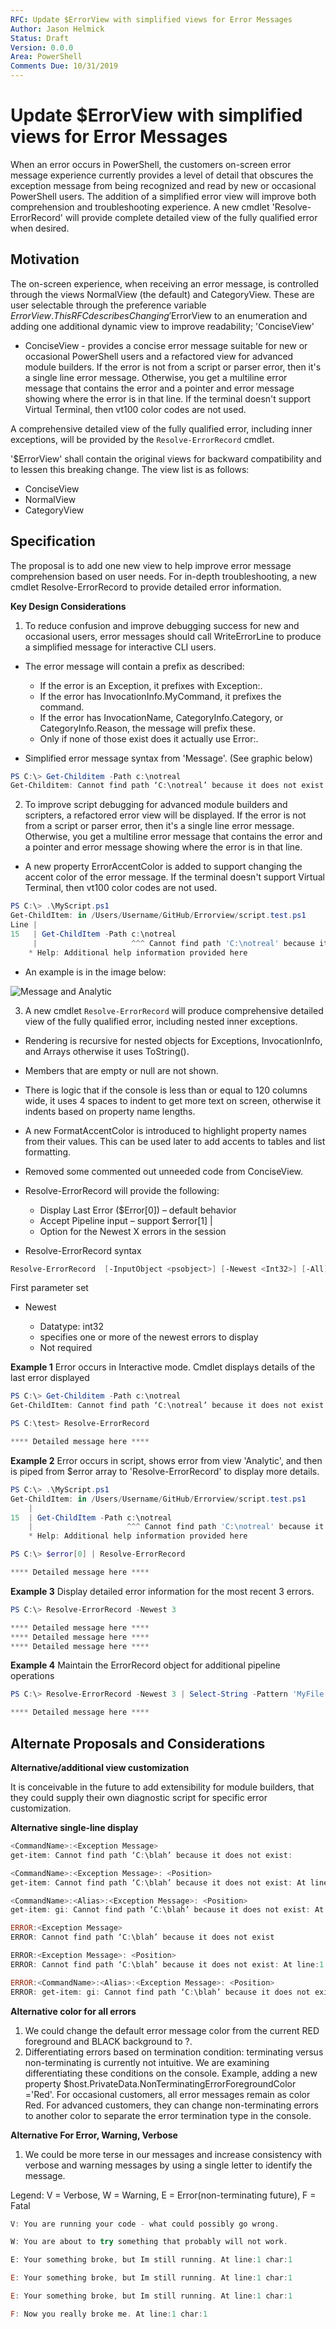 ```yaml
---
RFC: Update $ErrorView with simplified views for Error Messages
Author: Jason Helmick
Status: Draft
Version: 0.0.0
Area: PowerShell
Comments Due: 10/31/2019
---
```


# Update $ErrorView with simplified views for Error Messages

When an error occurs in PowerShell, the customers on-screen error message experience currently
provides a level of detail that obscures the exception message from being recognized and read by
new or occasional PowerShell users. The addition of a simplified error view will improve both
comprehension and troubleshooting experience. A new cmdlet 'Resolve-ErrorRecord' will provide
complete detailed view of the fully qualified error when desired.

## Motivation

The on-screen experience, when receiving an error message,
is controlled through the views NormalView (the default) and CategoryView. These are user selectable
through the preference variable $ErrorView.
This RFC describes Changing '$ErrorView to an enumeration and adding one additional dynamic view
to improve readability; 'ConciseView'

- ConciseView - provides a concise error message suitable for new or occasional PowerShell users
and a refactored view for advanced module builders. If the error is not from a script or parser
error, then it's a single line error message. Otherwise, you get a multiline error message that
contains the error and a pointer and error message showing where the error is in that line.
If the terminal doesn't support Virtual Terminal, then vt100 color codes are not used.

A comprehensive detailed view of the fully qualified error, including inner exceptions,
will be provided by the `Resolve-ErrorRecord` cmdlet.

'$ErrorView' shall contain the original views for backward compatibility and to
lessen this breaking change. The view list is as follows:

- ConciseView
- NormalView
- CategoryView

## Specification

The proposal is to add one new view to help improve error message comprehension
based on user needs. For in-depth troubleshooting, a new cmdlet
Resolve-ErrorRecord to provide detailed error information.

__Key Design Considerations__

1. To reduce confusion and improve debugging success for new and occasional users,
error messages should call WriteErrorLine to produce a simplified message for interactive CLI users.

- The error message will contain a prefix as described:

    + If the error is an Exception, it prefixes with Exception:.
    + If the error has InvocationInfo.MyCommand, it prefixes the command.
    + If the error has InvocationName, CategoryInfo.Category, or CategoryInfo.Reason,
the message will prefix these.
    + Only if none of those exist does it actually use Error:.

- Simplified error message syntax from 'Message'. (See graphic below)

```powershell
PS C:\> Get-Childitem -Path c:\notreal
Get-Childitem: Cannot find path ‘C:\notreal’ because it does not exist
```

2. To improve script debugging for advanced module builders and scripters,
a refactored error view will be displayed. If the error is not from a script or parser
error, then it's a single line error message. Otherwise, you get a multiline error message that
contains the error and a pointer and error message showing where the error is in that line.

- A new property ErrorAccentColor is added to support changing the accent color of the error message.
If the terminal doesn't support Virtual Terminal, then vt100 color codes are not used.

```powershell
PS C:\> .\MyScript.ps1
Get-ChildItem: in /Users/Username/GitHub/Errorview/script.test.ps1
Line |
15   | Get-ChildItem -Path c:\notreal
     |                     ^^^ Cannot find path 'C:\notreal' because it does not exist.
    * Help: Additional help information provided here
```

- An example is in the image below:

![Message and Analytic](.\RFC00XX-Update-Error-View.png)

3. A new cmdlet `Resolve-ErrorRecord` will produce comprehensive detailed
view of the fully qualified error, including nested inner exceptions.

- Rendering is recursive for nested objects for Exceptions, InvocationInfo,
and Arrays otherwise it uses ToString().
- Members that are empty or null are not shown.
- There is logic that if the console is less than or equal to 120 columns wide,
it uses 4 spaces to indent to get more text on screen, otherwise it indents based
on property name lengths.
- A new FormatAccentColor is introduced to highlight property names from their values. This can be used later to add accents to tables and list formatting.
- Removed some commented out unneeded code from ConciseView.

- Resolve-ErrorRecord will provide the following:

    + Display Last Error ($Error[0]) – default behavior
    + Accept Pipeline input – support $error[1] |
    + Option for the Newest X errors in the session

- Resolve-ErrorRecord syntax

```powershell
Resolve-ErrorRecord  [-InputObject <psobject>] [-Newest <Int32>] [-All] [<CommonParameters>]
```

First parameter set

- Newest

    + Datatype: int32
    + specifies one or more of the newest errors to display
    + Not required

__Example 1__
Error occurs in Interactive mode. Cmdlet displays details of the last error displayed

```powershell
PS C:\> Get-Childitem -Path c:\notreal
Get-ChildItem: Cannot find path ‘C:\notreal’ because it does not exist

PS C:\test> Resolve-ErrorRecord

**** Detailed message here ****
```

__Example 2__
Error occurs in script, shows error from view 'Analytic', and then is piped
from $error array to 'Resolve-ErrorRecord' to display more details.

```powershell
PS C:\> .\MyScript.ps1
Get-ChildItem: in /Users/Username/GitHub/Errorview/script.test.ps1
    |
15  | Get-ChildItem -Path c:\notreal
    |                     ^^^ Cannot find path 'C:\notreal' because it does not exist.
    * Help: Additional help information provided here

PS C:\> $error[0] | Resolve-ErrorRecord

**** Detailed message here ****
```

__Example 3__
Display detailed error information for the most recent 3 errors.

```powershell
PS C:\> Resolve-ErrorRecord -Newest 3

**** Detailed message here ****
**** Detailed message here ****
**** Detailed message here ****
```

__Example 4__
Maintain the ErrorRecord object for additional pipeline operations

```PowerShell
PS C:\> Resolve-ErrorRecord -Newest 3 | Select-String -Pattern 'MyFile.txt'

**** Detailed message here ****
```

## Alternate Proposals and Considerations

__Alternative/additional view customization__

It is conceivable in the future to add extensibility for module builders,
that they could supply their own diagnostic script for specific error customization.

__Alternative single-line display__

```powershell
<CommandName>:<Exception Message>
get-item: Cannot find path ‘C:\blah’ because it does not exist:

<CommandName>:<Exception Message>: <Position>
get-item: Cannot find path ‘C:\blah’ because it does not exist: At line:1 char:1

<CommandName>:<Alias>:<Exception Message>: <Position>
get-item: gi: Cannot find path ‘C:\blah’ because it does not exist: At line:1 char:1

ERROR:<Exception Message>
ERROR: Cannot find path ‘C:\blah’ because it does not exist

ERROR:<Exception Message>: <Position>
ERROR: Cannot find path ‘C:\blah’ because it does not exist: At line:1 char:1

ERROR:<CommandName>:<Alias>:<Exception Message>: <Position>
ERROR: get-item: gi: Cannot find path ‘C:\blah’ because it does not exist: At line:1 char:1
```

__Alternative color for all errors__

1. We could change the default error message color from the current RED foreground and BLACK background to ?.
2. Differentiating errors based on termination condition: terminating versus non-terminating
is currently not intuitive. We are examining differentiating these conditions on the console.
Example, adding a new property $host.PrivateData.NonTerminatingErrorForegroundColor ='Red'.
For occasional customers, all error messages remain as color Red. For advanced customers,
they can change non-terminating errors to another color to separate the error
termination type in the console.

__Alternative For Error, Warning, Verbose__

1. We could be more terse in our messages and increase consistency with verbose
and warning messages by using a single letter to identify the message.

Legend: V = Verbose, W = Warning, E = Error(non-terminating future), F = Fatal

```powershell
V: You are running your code - what could possibly go wrong.

W: You are about to try something that probably will not work.

E: Your something broke, but Im still running. At line:1 char:1

E: Your something broke, but Im still running. At line:1 char:1

E: Your something broke, but Im still running. At line:1 char:1

F: Now you really broke me. At line:1 char:1

```

